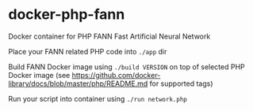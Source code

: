 # docker-php-fann
Docker container for PHP FANN Fast Artificial Neural Network

Place your FANN related PHP code into `./app` dir

Build FANN Docker image using `./build VERSION` on top of selected PHP Docker image (see https://github.com/docker-library/docs/blob/master/php/README.md for supported tags)

Run your script into container using `./run network.php` 